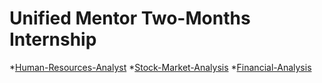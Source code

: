 # Unified Mentor Two-Months Internship

*<a href = "https://github.com/Anjalikumariyes/Human-Resources-Analyst">Human-Resources-Analyst</a>
*<a href = "https://github.com/Anjalikumariyes/Stock-Market-Analysis">Stock-Market-Analysis</a>
*<a href = "https://github.com/Anjalikumariyes/Financial-Analysis-Report-Using-Tableau">Financial-Analysis</a>
